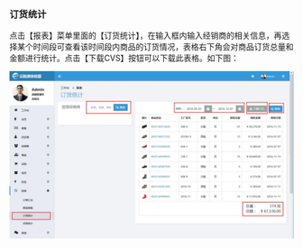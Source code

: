 ### 订货统计

点击【报表】菜单里面的【订货统计】，在输入框内输入经销商的相关信息，再选择某个时间段可查看该时间段内商品的订货情况，表格右下角会对商品订货总量和金额进行统计。点击【下载CVS】按钮可以下载此表格。如下图：

![](/assets/订货统计.jpg)


